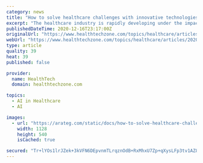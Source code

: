 ```yaml
---
category: news
title: "How to solve healthcare challenges with innovative technologies?"
excerpt: "The healthcare industry is rapidly developing under the impact of innovative technologies. There are plenty of digital medical solutions that help improve treatment, increase staff productivity, streamline workflows,"
publishedDateTime: 2020-12-16T23:17:00Z
originalUrl: "https://www.healthtechzone.com/topics/healthcare/articles/2020/12/16/447434-how-solve-healthcare-challenges-with-innovative-technologies.htm"
webUrl: "https://www.healthtechzone.com/topics/healthcare/articles/2020/12/16/447434-how-solve-healthcare-challenges-with-innovative-technologies.htm"
type: article
quality: 39
heat: 39
published: false

provider:
  name: HealthTech
  domain: healthtechzone.com

topics:
  - AI in Healthcare
  - AI

images:
  - url: "https://arateg.com/static/docs/how-to-solve-healthcare-challenges-with-tech.jpg"
    width: 1128
    height: 540
    isCached: true

secured: "Tr+lYOs1lrJZek+3kVFN6DEpvnmTLrqznOdB+RxMhxU7Zp+qXysLFp3tv1AZ8xnE3biKH4EfOIA9wBC7rXSB/zSGwX6hF7ImPq/K2EGutqrKnSW82nYKghXj/xvdYVcNG+O8vcox1E2kgjS+v1XwKCgSy/D2U5JPwDgmJ8y7YRUdsNyEiTKFPQ+T8esaqoL2ia/MZloO0encppo4cNi5leWhL8NcnxV2tXgWleMj3o9Ju0/4Hez/NiNBqyOfkzihHDk/jT0RjOW2rDNl2uwkGzCDtU1+FWnvsUzukOsAuWJC09ecEYH1matDCeIN9a42tEm0Mh6sa9Ws+W4F3F02/aPLIDNVAgKRF6lzso/kL9I=;M4sAQNXLwHstTWrWNe7c7g=="
---
```


